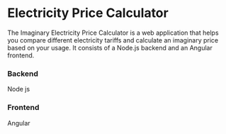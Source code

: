 # Electricity Price Calculator
The Imaginary Electricity Price Calculator is a web application that helps you compare different electricity tariffs and calculate an imaginary price based on your usage. It consists of a Node.js backend and an Angular frontend.

### Backend
Node js

### Frontend
Angular
